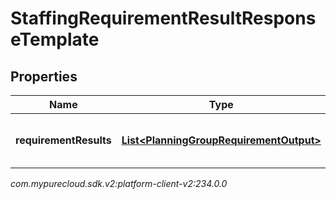 # StaffingRequirementResultResponseTemplate


## Properties

| Name | Type | Description | Notes |
| ------------ | ------------- | ------------- | ------------- |
| **requirementResults** | [**List&lt;PlanningGroupRequirementOutput&gt;**](PlanningGroupRequirementOutput) | List of staffing requirement results |  |




_com.mypurecloud.sdk.v2:platform-client-v2:234.0.0_
